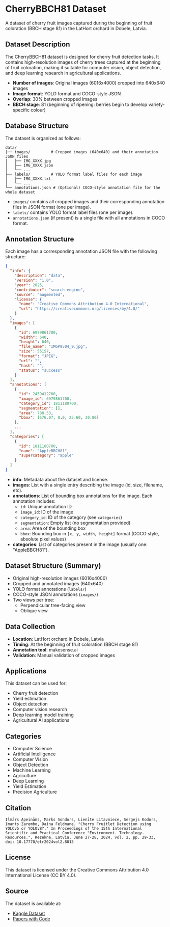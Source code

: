 # CherryBBCH81 Dataset

A dataset of cherry fruit images captured during the beginning of fruit coloration (BBCH stage 81) in the LatHort orchard in Dobele, Latvia.

## Dataset Description

The CherryBBCH81 dataset is designed for cherry fruit detection tasks. It contains high-resolution images of cherry trees captured at the beginning of fruit coloration, making it suitable for computer vision, object detection, and deep learning research in agricultural applications.

- **Number of images**: Original images (6016x4000) cropped into 640x640 images
- **Image format**: YOLO format and COCO-style JSON
- **Overlap**: 30% between cropped images
- **BBCH stage**: 81 (beginning of ripening: berries begin to develop variety-specific colour)

## Database Structure

The dataset is organized as follows:

```
data/
├── images/         # Cropped images (640x640) and their annotation JSON files
│   ├── IMG_XXXX.jpg
│   ├── IMG_XXXX.json
│   └── ...
├── labels/         # YOLO format label files for each image
│   ├── IMG_XXXX.txt
│   └── ...
└── annotations.json # (Optional) COCO-style annotation file for the whole dataset
```

- `images/` contains all cropped images and their corresponding annotation files in JSON format (one per image).
- `labels/` contains YOLO format label files (one per image).
- `annotations.json` (if present) is a single file with all annotations in COCO format.

## Annotation Structure

Each image has a corresponding annotation JSON file with the following structure:

```json
{
  "info": {
    "description": "data",
    "version": "1.0",
    "year": 2025,
    "contributor": "search engine",
    "source": "augmented",
    "license": {
      "name": "Creative Commons Attribution 4.0 International",
      "url": "https://creativecommons.org/licenses/by/4.0/"
    }
  },
  "images": [
    {
      "id": 6979861700,
      "width": 640,
      "height": 640,
      "file_name": "IMGP9504_9.jpg",
      "size": 55157,
      "format": "JPEG",
      "url": "",
      "hash": "",
      "status": "success"
    }
  ],
  "annotations": [
    {
      "id": 2459412700,
      "image_id": 6979861700,
      "category_id": 1811180700,
      "segmentation": [],
      "area": 788.53,
      "bbox": [576.07, 0.0, 25.60, 30.80]
    },
    ...
  ],
  "categories": [
    {
      "id": 1811180700,
      "name": "AppleBBCH81",
      "supercategory": "apple"
    }
  ]
}
```

- **info**: Metadata about the dataset and license.
- **images**: List with a single entry describing the image (id, size, filename, etc).
- **annotations**: List of bounding box annotations for the image. Each annotation includes:
  - `id`: Unique annotation ID
  - `image_id`: ID of the image
  - `category_id`: ID of the category (see `categories`)
  - `segmentation`: Empty list (no segmentation provided)
  - `area`: Area of the bounding box
  - `bbox`: Bounding box in `[x, y, width, height]` format (COCO style, absolute pixel values)
- **categories**: List of categories present in the image (usually one: "AppleBBCH81").

## Dataset Structure (Summary)

- Original high-resolution images (6016x4000)
- Cropped and annotated images (640x640)
- YOLO format annotations (`labels/`)
- COCO-style JSON annotations (`images/`)
- Two views per tree:
  - Perpendicular tree-facing view
  - Oblique view

## Data Collection

- **Location**: LatHort orchard in Dobele, Latvia
- **Timing**: At the beginning of fruit coloration (BBCH stage 81)
- **Annotation tool**: makesense.ai
- **Validation**: Manual validation of cropped images

## Applications

This dataset can be used for:
- Cherry fruit detection
- Yield estimation
- Object detection
- Computer vision research
- Deep learning model training
- Agricultural AI applications

## Categories

- Computer Science
- Artificial Intelligence
- Computer Vision
- Object Detection
- Machine Learning
- Agriculture
- Deep Learning
- Yield Estimation
- Precision Agriculture

## Citation

```
Ilmārs Apeināns, Marks Sondors, Lienīte Litavniece, Sergejs Kodors, Imants Zarembo, Daina Feldmane. "Cherry Fruitlet Detection using YOLOv5 or YOLOv8?," In Proceedings of the 15th International Scientific and Practical Conference "Environment. Technology. Resources.", Rezekne, Latvia, June 27-28, 2024, vol. 2, pp. 29-33, doi: 10.17770/etr2024vol2.8013
```

## License

This dataset is licensed under the Creative Commons Attribution 4.0 International License (CC BY 4.0).

## Source

The dataset is available at:
- [Kaggle Dataset](https://www.kaggle.com/datasets/projectlzp201910094/cfruitlets81-640)
- [Papers with Code](https://paperswithcode.com/dataset/cherrybbch81) 